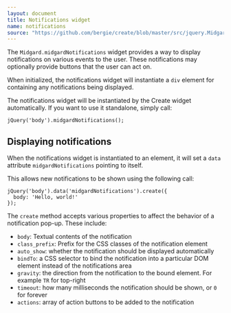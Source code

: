 ```yaml
---
layout: document
title: Notifications widget
name: notifications
source: "https://github.com/bergie/create/blob/master/src/jquery.Midgard.midgardNotifications.js"
---
```

The `Midgard.midgardNotifications` widget provides a way to display notifications on various events to the user. These notifications may optionally provide buttons that the user can act on.

When initialized, the notifications widget will instantiate a `div` element for containing any notifications being displayed.

The notifications widget will be instantiated by the Create widget automatically. If you want to use it standalone, simply call:

    jQuery('body').midgardNotifications();

## Displaying notifications

When the notifications widget is instantiated to an element, it will set a `data` attribute `midgardNotifications` pointing to itself.

This allows new notifications to be shown using the following call:

    jQuery('body').data('midgardNotifications').create({
      body: 'Hello, world!'
    });

The `create` method accepts various properties to affect the behavior of a notification pop-up. These include:

* `body`: Textual contents of the notification
* `class_prefix`: Prefix for the CSS classes of the notification element
* `auto_show`: whether the notification should be displayed automatically
* `bindTo`: a CSS selector to bind the notification into a particular DOM element instead of the notifications area
* `gravity`: the direction from the notification to the bound element. For example `TR` for top-right
* `timeout`: how many milliseconds the notification should be shown, or `0` for forever
* `actions`: array of action buttons to be added to the notification
